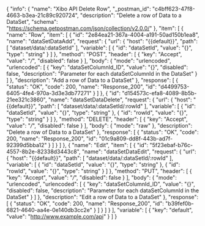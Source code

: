 {
  "info": {
    "name": "Xibo API Delete Row",
    "_postman_id": "c4bff623-47f8-4663-b3ea-21c89c920724",
    "description": "Delete a row of Data to a DataSet",
    "schema": "https://schema.getpostman.com/json/collection/v2.0.0/"
  },
  "item": [
    {
      "name": "Row",
      "item": [
        {
          "id": "2e84ea21-367a-4004-a191-50ad150b1ea8",
          "name": "dataSetDataAdd",
          "request": {
            "url": {
              "host": "{{default}}",
              "path": [
                "dataset/data/:dataSetId"
              ],
              "variable": [
                {
                  "id": "dataSetId",
                  "value": "{}",
                  "type": "string"
                }
              ]
            },
            "method": "POST",
            "header": [
              {
                "key": "Accept",
                "value": "*/*",
                "disabled": false
              }
            ],
            "body": {
              "mode": "urlencoded",
              "urlencoded": [
                {
                  "key": "dataSetColumnId_ID",
                  "value": "{}",
                  "disabled": false,
                  "description": "Parameter for each dataSetColumnId in the DataSet"
                }
              ]
            },
            "description": "Add a row of Data to a DataSet"
          },
          "response": [
            {
              "status": "OK",
              "code": 200,
              "name": "Response_200",
              "id": "d4499753-6405-4fe4-970a-3d3e3db77271"
            }
          ]
        },
        {
          "id": "d154573c-efa8-4089-8b5b-21ee321c3860",
          "name": "dataSetDataDelete",
          "request": {
            "url": {
              "host": "{{default}}",
              "path": [
                "dataset/data/:dataSetId/:rowId"
              ],
              "variable": [
                {
                  "id": "dataSetId",
                  "value": "{}",
                  "type": "string"
                },
                {
                  "id": "rowId",
                  "value": "{}",
                  "type": "string"
                }
              ]
            },
            "method": "DELETE",
            "header": [
              {
                "key": "Accept",
                "value": "*/*",
                "disabled": false
              }
            ],
            "body": {
              "mode": "raw"
            },
            "description": "Delete a row of Data to a DataSet"
          },
          "response": [
            {
              "status": "OK",
              "code": 200,
              "name": "Response_200",
              "id": "01c9a809-dd8f-443b-ad7f-92399d5bba12"
            }
          ]
        }
      ]
    },
    {
      "name": "Edit",
      "item": [
        {
          "id": "5f23ebaf-b76c-4557-8b2e-82338d3443c8",
          "name": "dataSetDataEdit",
          "request": {
            "url": {
              "host": "{{default}}",
              "path": [
                "dataset/data/:dataSetId/:rowId"
              ],
              "variable": [
                {
                  "id": "dataSetId",
                  "value": "{}",
                  "type": "string"
                },
                {
                  "id": "rowId",
                  "value": "{}",
                  "type": "string"
                }
              ]
            },
            "method": "PUT",
            "header": [
              {
                "key": "Accept",
                "value": "*/*",
                "disabled": false
              }
            ],
            "body": {
              "mode": "urlencoded",
              "urlencoded": [
                {
                  "key": "dataSetColumnId_ID",
                  "value": "{}",
                  "disabled": false,
                  "description": "Parameter for each dataSetColumnId in the DataSet"
                }
              ]
            },
            "description": "Edit a row of Data to a DataSet"
          },
          "response": [
            {
              "status": "OK",
              "code": 200,
              "name": "Response_200",
              "id": "b39fef0b-6821-4640-aa4e-0e140db3cc2e"
            }
          ]
        }
      ]
    }
  ],
  "variable": [
    {
      "key": "default",
      "value": "http://www.example.com/api"
    }
  ]
}
